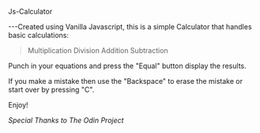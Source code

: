 Js-Calculator 

---Created using Vanilla Javascript, this is a simple Calculator that handles basic calculations:

> Multiplication
> Division
> Addition
> Subtraction

 Punch in your equations and press the "Equal" button display the results.

 If you make a mistake then use the "Backspace" to erase the mistake or start over by pressing "C".

 Enjoy!

 *Special Thanks to The Odin Project* 